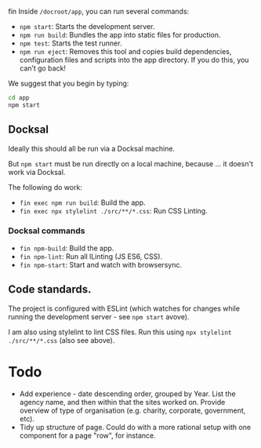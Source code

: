 fin 
Inside `/docroot/app`, you can run several commands:

* `npm start`: Starts the development server.
* `npm run build`: Bundles the app into static files for production.
* `npm test`: Starts the test runner.
* `npm run eject`: Removes this tool and copies build dependencies, configuration files and scripts into the app directory. If you do this, you can’t go back!

We suggest that you begin by typing:

```bash
cd app
npm start
```

## Docksal

Ideally this should all be run via a Docksal machine.

But `npm start` must be run directly on a local machine, because ... it doesn't work via Docksal.

The following do work:
* `fin exec npm run build`: Build the app.
* `fin exec npx stylelint ./src/**/*.css`: Run CSS Linting.

### Docksal commands

* `fin npm-build`: Build the app.
* `fin npm-lint`: Run all lLinting (JS ES6, CSS).
* `fin npm-start`: Start and watch with browsersync.

## Code standards.

The project is configured with ESLint (which watches for changes while running the development server - see `npm start` avove).

I am also using stylelint to lint CSS files. Run this using `npx stylelint ./src/**/*.css` (also see above).

# Todo

* Add experience - date descending order, grouped by Year. List the agency name, and then within that the sites worked on. Provide overview of type of organisation (e.g. charity, 
corporate, government, etc).
* Tidy up structure of page. Could do with a more rational setup with one component for a page "row", for instance.
